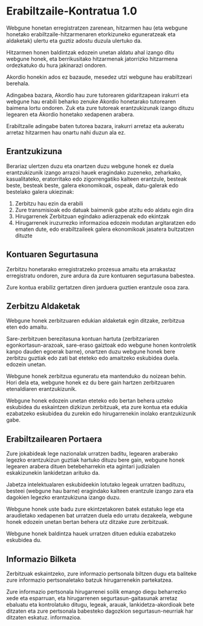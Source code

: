 # Erabiltzaile-Kontratua 1.0

Webgune honetan erregistratzen zarenean, hitzarmen hau (eta webgune honetako erabiltzaile-hitzarmenaren etorkizuneko eguneratzeak eta aldaketak) ulertu eta guztiz adostu duzula ulertuko da.

Hitzarmen honen baldintzak edozein unetan aldatu ahal izango ditu webgune honek, eta berrikusitako hitzarmenak jatorrizko hitzarmena ordezkatuko du hura jakinarazi ondoren.

Akordio honekin ados ez bazaude, mesedez utzi webgune hau erabiltzeari berehala.

Adingabea bazara, Akordio hau zure tutorearen gidaritzapean irakurri eta webgune hau erabili beharko zenuke Akordio honetarako tutorearen baimena lortu ondoren. Zuk eta zure tutoreak erantzukizunak izango dituzu legearen eta Akordio honetako xedapenen arabera.

Erabiltzaile adingabe baten tutorea bazara, irakurri arretaz eta aukeratu arretaz hitzarmen hau onartu nahi duzun ala ez.

## Erantzukizuna

Berariaz ulertzen duzu eta onartzen duzu webgune honek ez duela erantzukizunik izango arrazoi hauek eragindako zuzeneko, zeharkako, kasualitateko, eratorritako edo zigorrengatiko kalteen erantzule, besteak beste, besteak beste, galera ekonomikoak, ospeak, datu-galerak edo bestelako galera ukiezinak:

1. Zerbitzu hau ezin da erabili
1. Zure transmisioak edo datuak baimenik gabe atzitu edo aldatu egin dira
1. Hirugarrenek Zerbitzuan egindako adierazpenak edo ekintzak
1. Hirugarrenek iruzurrezko informazioa edozein modutan argitaratzen edo ematen dute, edo erabiltzaileek galera ekonomikoak jasatera bultzatzen dituzte

## Kontuaren Segurtasuna

Zerbitzu honetarako erregistratzeko prozesua amaitu eta arrakastaz erregistratu ondoren, zure ardura da zure kontuaren segurtasuna babestea.

Zure kontua erabiliz gertatzen diren jarduera guztien erantzule osoa zara.

## Zerbitzu Aldaketak

Webgune honek zerbitzuaren edukian aldaketak egin ditzake, zerbitzua eten edo amaitu.

Sare-zerbitzuen berezitasuna kontuan hartuta (zerbitzariaren egonkortasun-arazoak, sare-eraso gaiztoak edo webgune honen kontroletik kanpo dauden egoerak barne), onartzen duzu webgune honek bere zerbitzu guztiak edo zati bat eteteko edo amaitzeko eskubidea duela. edozein unetan.

Webgune honek zerbitzua eguneratu eta mantenduko du noizean behin. Hori dela eta, webgune honek ez du bere gain hartzen zerbitzuaren etenaldiaren erantzukizunik.

Webgune honek edozein unetan eteteko edo bertan behera uzteko eskubidea du eskaintzen dizkizun zerbitzuak, eta zure kontua eta edukia ezabatzeko eskubidea du zurekin edo hirugarrenekin inolako erantzukizunik gabe.

## Erabiltzailearen Portaera

Zure jokabideak lege nazionalak urratzen baditu, legearen araberako legezko erantzukizun guztiak hartuko dituzu bere gain, webgune honek legearen arabera dituen betebeharrekin eta agintari judizialen eskakizunekin lankidetzan arituko da.

Jabetza intelektualaren eskubideekin lotutako legeak urratzen badituzu, besteei (webgune hau barne) eragindako kalteen erantzule izango zara eta dagokien legezko erantzukizuna izango duzu.

Webgune honek uste badu zure ekintzetakoren batek estatuko lege eta araudietako xedapenen bat urratzen duela edo urratu dezakeela, webgune honek edozein unetan bertan behera utz ditzake zure zerbitzuak.

Webgune honek baldintza hauek urratzen dituen edukia ezabatzeko eskubidea du.

## Informazio Bilketa

Zerbitzuak eskaintzeko, zure informazio pertsonala biltzen dugu eta baliteke zure informazio pertsonaletako batzuk hirugarrenekin partekatzea.

Zure informazio pertsonala hirugarrenei soilik emango diegu beharrezko xede eta esparruan, eta hirugarrenen segurtasun-gaitasunak arretaz ebaluatu eta kontrolatuko ditugu, legeak, arauak, lankidetza-akordioak bete ditzaten eta zure pertsonala babesteko dagozkion segurtasun-neurriak har ditzaten eskatuz. informazioa.
